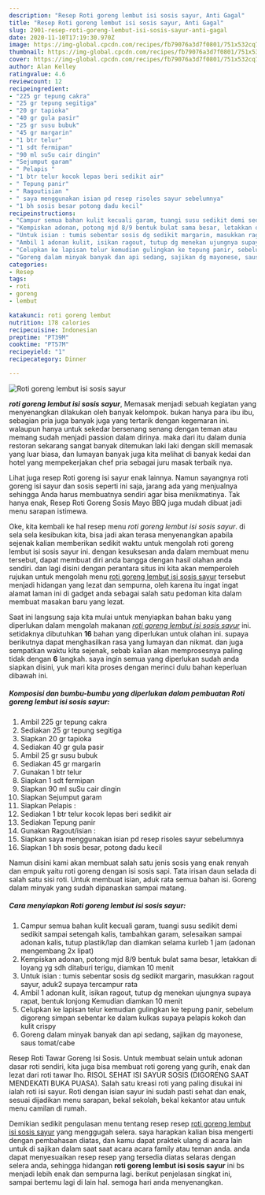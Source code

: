 ```yaml
---
description: "Resep Roti goreng lembut isi sosis sayur, Anti Gagal"
title: "Resep Roti goreng lembut isi sosis sayur, Anti Gagal"
slug: 2901-resep-roti-goreng-lembut-isi-sosis-sayur-anti-gagal
date: 2020-11-10T17:19:30.970Z
image: https://img-global.cpcdn.com/recipes/fb79076a3d7f0801/751x532cq70/roti-goreng-lembut-isi-sosis-sayur-foto-resep-utama.jpg
thumbnail: https://img-global.cpcdn.com/recipes/fb79076a3d7f0801/751x532cq70/roti-goreng-lembut-isi-sosis-sayur-foto-resep-utama.jpg
cover: https://img-global.cpcdn.com/recipes/fb79076a3d7f0801/751x532cq70/roti-goreng-lembut-isi-sosis-sayur-foto-resep-utama.jpg
author: Alan Kelley
ratingvalue: 4.6
reviewcount: 12
recipeingredient:
- "225 gr tepung cakra"
- "25 gr tepung segitiga"
- "20 gr tapioka"
- "40 gr gula pasir"
- "25 gr susu bubuk"
- "45 gr margarin"
- "1 btr telur"
- "1 sdt fermipan"
- "90 ml suSu cair dingin"
- "Sejumput garam"
- " Pelapis "
- "1 btr telur kocok lepas beri sedikit air"
- " Tepung panir"
- " Ragoutisian "
- " saya menggunakan isian pd resep risoles sayur sebelumnya"
- "1 bh sosis besar potong dadu kecil"
recipeinstructions:
- "Campur semua bahan kulit kecuali garam, tuangi susu sedikit demi sedikit sampai setengah kalis, tambahkan garam, selesaikan sampai adonan kalis, tutup plastik/lap dan diamkan selama kurleb 1 jam (adonan mengembang 2x lipat)"
- "Kempiskan adonan, potong mjd 8/9 bentuk bulat sama besar, letakkan di loyang yg sdh ditaburi terigu, diamkan 10 menit"
- "Untuk isian : tumis sebentar sosis dg sedikit margarin, masukkan ragout sayur, aduk2 supaya tercampur rata"
- "Ambil 1 adonan kulit, isikan ragout, tutup dg menekan ujungnya supaya rapat, bentuk lonjong Kemudian diamkan 10 menit"
- "Celupkan ke lapisan telur kemudian gulingkan ke tepung panir, sebelum digoreng simpan sebentar ke dalam kulkas supaya pelapis kokoh dan kulit crispy"
- "Goreng dalam minyak banyak dan api sedang, sajikan dg mayonese, saus tomat/cabe"
categories:
- Resep
tags:
- roti
- goreng
- lembut

katakunci: roti goreng lembut 
nutrition: 178 calories
recipecuisine: Indonesian
preptime: "PT39M"
cooktime: "PT57M"
recipeyield: "1"
recipecategory: Dinner

---
```



![Roti goreng lembut isi sosis sayur](https://img-global.cpcdn.com/recipes/fb79076a3d7f0801/751x532cq70/roti-goreng-lembut-isi-sosis-sayur-foto-resep-utama.jpg)

<b><i>roti goreng lembut isi sosis sayur</i></b>, Memasak menjadi sebuah kegiatan yang menyenangkan dilakukan oleh banyak kelompok. bukan hanya para ibu ibu, sebagian pria juga banyak juga yang tertarik dengan kegemaran ini. walaupun hanya untuk sekedar bersenang senang dengan teman atau memang sudah menjadi passion dalam dirinya. maka dari itu dalam dunia restoran sekarang sangat banyak ditemukan laki laki dengan skill memasak yang luar biasa, dan lumayan banyak juga kita melihat di banyak kedai dan hotel yang mempekerjakan chef pria sebagai juru masak terbaik nya.

Lihat juga resep Roti goreng isi sayur enak lainnya. Namun sayangnya roti goreng isi sayur dan sosis seperti ini saja, jarang ada yang menjualnya sehingga Anda harus membuatnya sendiri agar bisa menikmatinya. Tak hanya enak, Resep Roti Goreng Sosis Mayo BBQ juga mudah dibuat jadi menu sarapan istimewa.

Oke, kita kembali ke hal resep menu <i>roti goreng lembut isi sosis sayur</i>. di sela sela kesibukan kita, bisa jadi akan terasa menyenangkan apabila sejenak kalian memberikan sedikit waktu untuk mengolah roti goreng lembut isi sosis sayur ini. dengan kesuksesan anda dalam membuat menu tersebut, dapat membuat diri anda bangga dengan hasil olahan anda sendiri. dan lagi disini dengan perantara situs ini kita akan memperoleh rujukan untuk mengolah menu <u>roti goreng lembut isi sosis sayur</u> tersebut menjadi hidangan yang lezat dan sempurna, oleh karena itu ingat ingat alamat laman ini di gadget anda sebagai salah satu pedoman kita dalam membuat masakan baru yang lezat.


Saat ini langsung saja kita mulai untuk menyiapkan bahan baku yang diperlukan dalam mengolah makanan <u><i>roti goreng lembut isi sosis sayur</i></u> ini. setidaknya dibutuhkan <b>16</b> bahan yang diperlukan untuk olahan ini. supaya berikutnya dapat menghasilkan rasa yang lumayan dan nikmat. dan juga sempatkan waktu kita sejenak, sebab kalian akan memprosesnya paling tidak dengan <b>6</b> langkah. saya ingin semua yang diperlukan sudah anda siapkan disini, yuk mari kita proses dengan merinci dulu bahan keperluan dibawah ini.

<!--inarticleads1-->

##### Komposisi dan bumbu-bumbu yang diperlukan dalam pembuatan Roti goreng lembut isi sosis sayur:

1. Ambil 225 gr tepung cakra
1. Sediakan 25 gr tepung segitiga
1. Siapkan 20 gr tapioka
1. Sediakan 40 gr gula pasir
1. Ambil 25 gr susu bubuk
1. Sediakan 45 gr margarin
1. Gunakan 1 btr telur
1. Siapkan 1 sdt fermipan
1. Siapkan 90 ml suSu cair dingin
1. Siapkan Sejumput garam
1. Siapkan  Pelapis :
1. Sediakan 1 btr telur kocok lepas beri sedikit air
1. Sediakan  Tepung panir
1. Gunakan  Ragout/isian :
1. Siapkan  saya menggunakan isian pd resep risoles sayur sebelumnya
1. Siapkan 1 bh sosis besar, potong dadu kecil


Namun disini kami akan membuat salah satu jenis sosis yang enak renyah dan empuk yaitu roti goreng dengan isi sosis sapi. Tata irisan daun selada di salah satu sisi roti. Untuk membuat isian, aduk rata semua bahan isi. Goreng dalam minyak yang sudah dipanaskan sampai matang. 

<!--inarticleads2-->

##### Cara menyiapkan Roti goreng lembut isi sosis sayur:

1. Campur semua bahan kulit kecuali garam, tuangi susu sedikit demi sedikit sampai setengah kalis, tambahkan garam, selesaikan sampai adonan kalis, tutup plastik/lap dan diamkan selama kurleb 1 jam (adonan mengembang 2x lipat)
1. Kempiskan adonan, potong mjd 8/9 bentuk bulat sama besar, letakkan di loyang yg sdh ditaburi terigu, diamkan 10 menit
1. Untuk isian : tumis sebentar sosis dg sedikit margarin, masukkan ragout sayur, aduk2 supaya tercampur rata
1. Ambil 1 adonan kulit, isikan ragout, tutup dg menekan ujungnya supaya rapat, bentuk lonjong Kemudian diamkan 10 menit
1. Celupkan ke lapisan telur kemudian gulingkan ke tepung panir, sebelum digoreng simpan sebentar ke dalam kulkas supaya pelapis kokoh dan kulit crispy
1. Goreng dalam minyak banyak dan api sedang, sajikan dg mayonese, saus tomat/cabe


Resep Roti Tawar Goreng Isi Sosis. Untuk membuat selain untuk adonan dasar roti sendiri, kita juga bisa membuat roti goreng yang gurih, enak dan lezat dari roti tawar lho. RISOL SEHAT ISI SAYUR SOSIS (DIGORENG SAAT MENDEKATI BUKA PUASA). Salah satu kreasi roti yang paling disukai ini ialah roti isi sayur. Roti dengan isian sayur ini sudah pasti sehat dan enak, sesuai dijadikan menu sarapan, bekal sekolah, bekal kekantor atau untuk menu camilan di rumah. 

Demikian sedikit pengulasan menu tentang resep resep <u>roti goreng lembut isi sosis sayur</u> yang menggugah selera. saya harapkan kalian bisa mengerti dengan pembahasan diatas, dan kamu dapat praktek ulang di acara lain untuk di sajikan dalam saat saat acara acara family atau teman anda. anda dapat menyesuaikan resep resep yang tersedia diatas selaras dengan selera anda, sehingga hidangan <b>roti goreng lembut isi sosis sayur</b> ini bs menjadi lebih enak dan sempurna lagi. berikut penjelasan singkat ini, sampai bertemu lagi di lain hal. semoga hari anda menyenangkan.
